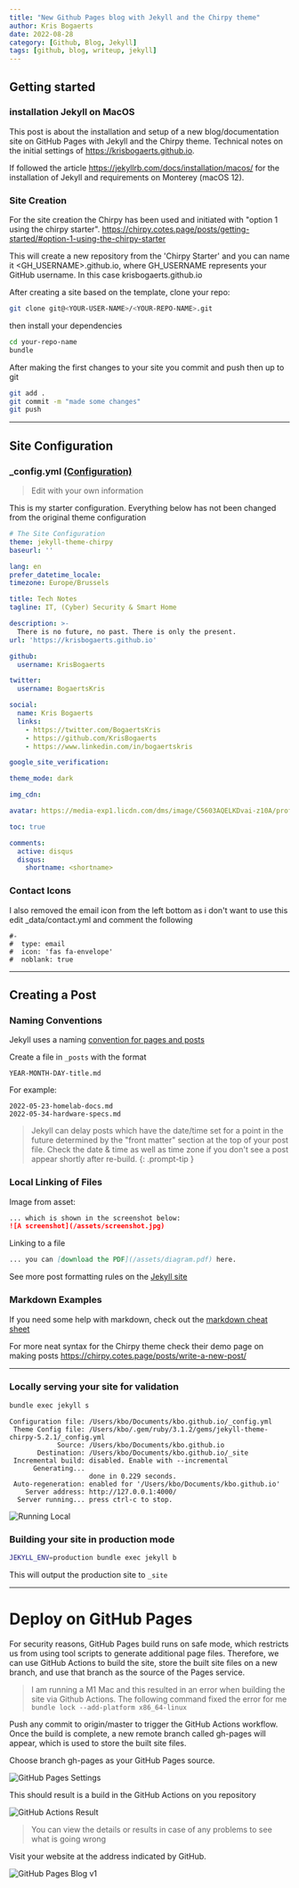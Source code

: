 ```yaml
---
title: "New Github Pages blog with Jekyll and the Chirpy theme"
author: Kris Bogaerts
date: 2022-08-28
category: [Github, Blog, Jekyll]
tags: [github, blog, writeup, jekyll]
---
```


## Getting started
### installation Jekyll on MacOS
This post is about the installation and setup of a new blog/documentation site on GitHub Pages with Jekyll and the Chirpy theme. Technical notes on the initial settings of https://krisbogaerts.github.io.

If followed the article https://jekyllrb.com/docs/installation/macos/ for the installation of Jekyll and requirements on Monterey (macOS 12).

### Site Creation
For the site creation the Chirpy has been used and initiated with "option 1 using the chirpy starter".
https://chirpy.cotes.page/posts/getting-started/#option-1-using-the-chirpy-starter

This will create a new repository from the 'Chirpy Starter' and you can name it <GH_USERNAME>.github.io, where GH_USERNAME represents your GitHub username. 
In this case krisbogaerts.github.io

After creating a site based on the template, clone your repo:
```bash
git clone git@<YOUR-USER-NAME>/<YOUR-REPO-NAME>.git
```
then install your dependencies

```bash
cd your-repo-name
bundle
```

After making the first changes to your site you commit and push then up to git

```bash
git add .
git commit -m "made some changes"
git push
```
***

## Site Configuration


### _config.yml [(Configuration)](https://chirpy.cotes.page/posts/getting-started/#configuration)
>Edit with your own information

This is my starter configuration. Everything below has not been changed from the original theme configuration

```yaml
# The Site Configuration
theme: jekyll-theme-chirpy
baseurl: ''

lang: en
prefer_datetime_locale:
timezone: Europe/Brussels

title: Tech Notes
tagline: IT, (Cyber) Security & Smart Home 

description: >-
  There is no future, no past. There is only the present.
url: 'https://krisbogaerts.github.io'

github:
  username: KrisBogaerts

twitter:
  username: BogaertsKris

social:
  name: Kris Bogaerts
  links:
    - https://twitter.com/BogaertsKris
    - https://github.com/KrisBogaerts
    - https://www.linkedin.com/in/bogaertskris

google_site_verification:

theme_mode: dark

img_cdn:

avatar: https://media-exp1.licdn.com/dms/image/C5603AQELKDvai-z10A/profile-displayphoto-shrink_200_200/0/1633932732690?e=1666828800&v=beta&t=Ro_IDU6cQJuIgWaZrtKoXYIR3pDmRw_yYi1BWfzRN8Y

toc: true

comments:
  active: disqus
  disqus:
    shortname: <shortname>
```

### Contact Icons

I also removed the email icon from the left bottom as i don't want to use this
edit _data/contact.yml and comment the following
```console
#-
#  type: email
#  icon: 'fas fa-envelope'
#  noblank: true
```
***

## Creating a Post

### Naming Conventions

Jekyll uses a naming [convention for pages and posts](https://jekyllrb.com/docs/posts/)

Create a file in `_posts` with the format

```file
YEAR-MONTH-DAY-title.md
```

For example:

```file
2022-05-23-homelab-docs.md
2022-05-34-hardware-specs.md
```

> Jekyll can delay posts which have the date/time set for a point in the future determined by the "front matter" section at the top of your post file. Check the date & time as well as time zone if you don't see a post appear shortly after re-build.
{: .prompt-tip }

### Local Linking of Files

Image from asset:

```markdown
... which is shown in the screenshot below:
![A screenshot](/assets/screenshot.jpg)
```

Linking to a file

```markdown
... you can [download the PDF](/assets/diagram.pdf) here.
```

See more post formatting rules on the [Jekyll site](https://jekyllrb.com/docs/posts/)

### Markdown Examples

If you need some help with markdown, check out the [markdown cheat sheet](https://www.markdownguide.org/cheat-sheet/)

For more neat syntax for the Chirpy theme check their demo page on making posts <https://chirpy.cotes.page/posts/write-a-new-post/>


***

### Locally serving your site for validation

```bash
bundle exec jekyll s
```

```shell
Configuration file: /Users/kbo/Documents/kbo.github.io/_config.yml
 Theme Config file: /Users/kbo/.gem/ruby/3.1.2/gems/jekyll-theme-chirpy-5.2.1/_config.yml
            Source: /Users/kbo/Documents/kbo.github.io
       Destination: /Users/kbo/Documents/kbo.github.io/_site
 Incremental build: disabled. Enable with --incremental
      Generating...
                    done in 0.229 seconds.
 Auto-regeneration: enabled for '/Users/kbo/Documents/kbo.github.io'
    Server address: http://127.0.0.1:4000/
  Server running... press ctrl-c to stop.
```

![Running Local](/assets/img/Screenshot_runninglocal.png)

### Building your site in production mode

```bash
JEKYLL_ENV=production bundle exec jekyll b
```

This will output the production site to `_site`


***
# Deploy on GitHub Pages

For security reasons, GitHub Pages build runs on safe mode, which restricts us from using tool scripts to generate additional page files. Therefore, we can use GitHub Actions to build the site, store the built site files on a new branch, and use that branch as the source of the Pages service.

> I am running a M1 Mac and this resulted in an error when building the site via Github Actions. 
> The following command fixed the error for me ```bundle lock --add-platform x86_64-linux```

Push any commit to origin/master to trigger the GitHub Actions workflow. Once the build is complete, a new remote branch called gh-pages will appear, which is used to store the built site files.

Choose branch gh-pages as your GitHub Pages source.

![GitHub Pages Settings](/assets/img/Screenshot_GitHubPages.png)

This should result is a build in the GitHub Actions on you repository

![GitHub Actions Result](/assets/img/Screenshot_GitHubActions.png)
>You can view the details or results in case of any problems to see what is going wrong

Visit your website at the address indicated by GitHub.

![GitHub Pages Blog v1](/assets/img/Screenshot_blogv1.png)







